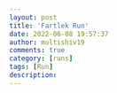 ```yaml
---
layout: post
title: 'Fartlek Run'
date: 2022-06-08 19:57:37
author: multishiv19
comments: true
category: [runs]
tags: [Run]
description: 
---
```


<div width='100%' class='strava-embed-placeholder' data-embed-type='activity' data-embed-id='7274131286'></div>
<script src='https://strava-embeds.com/embed.js'></script>
